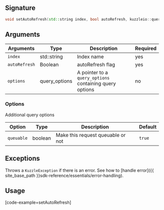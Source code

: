 ## Signature

``` cpp
void setAutoRefresh(std::string index, bool autoRefresh, kuzzleio::query_options *options = null)
```

## Arguments

| Arguments     | Type        | Description               | Required
|---------------|-------------|---------------------------|----------
| ``index``     | std::string  | Index name | yes
| ``autoRefresh`` | Boolean  | autoRefresh flag | yes
| ``options``   | query_options | A pointer to a `query_options` containing query options| no

### __Options__

Additional query options

| Option   | Type    | Description                       | Default |
| -------- | ------- | --------------------------------- | ------- |
| `queuable` | boolean | Make this request queuable or not | `true`    |

## Exceptions

Throws a `KuzzleException` if there is an error. See how to [handle error]({{ site_base_path }}sdk-reference/essentials/error-handling).

## Usage

[code-example=setAutoRefresh]

